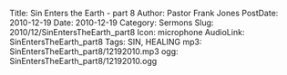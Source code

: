 Title: Sin Enters the Earth - part 8
Author: Pastor Frank Jones
PostDate: 2010-12-19
Date: 2010-12-19
Category: Sermons
Slug: 2010/12/SinEntersTheEarth_part8
Icon: microphone
AudioLink: SinEntersTheEarth_part8
Tags: SIN, HEALING
mp3: SinEntersTheEarth_part8/12192010.mp3
ogg: SinEntersTheEarth_part8/12192010.ogg
